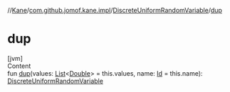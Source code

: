 //[Kane](../../index.md)/[com.github.jomof.kane.impl](../index.md)/[DiscreteUniformRandomVariable](index.md)/[dup](dup.md)



# dup  
[jvm]  
Content  
fun [dup](dup.md)(values: [List](https://kotlinlang.org/api/latest/jvm/stdlib/kotlin.collections/-list/index.html)<[Double](https://kotlinlang.org/api/latest/jvm/stdlib/kotlin/-double/index.html)> = this.values, name: [Id](../index.md#%5Bcom.github.jomof.kane.impl%2FId%2F%2F%2FPointingToDeclaration%2F%5D%2FClasslikes%2F-1364090856) = this.name): [DiscreteUniformRandomVariable](index.md)  




